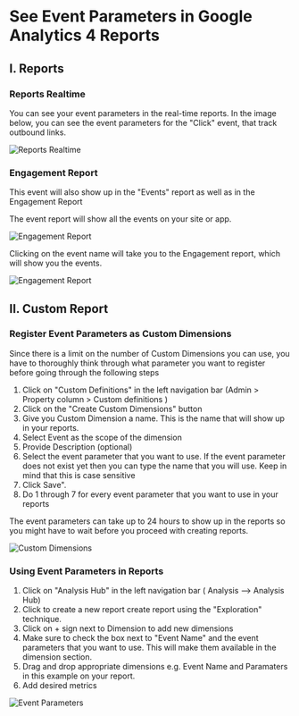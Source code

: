 # See Event Parameters in Google Analytics 4 Reports

## I. Reports

### Reports Realtime

You can see your event parameters in the real-time reports. In the image below, you can see the event parameters for the "Click" event, that track outbound links.

![Reports Realtime](https://boxxv.github.io/img/ga/event-realtime.png "Reports Realtime")

### Engagement Report

This event will also show up in the "Events" report as well as in the Engagement Report

The event report will show all the events on your site or app.

![Engagement Report](https://boxxv.github.io/img/ga/events-report-1024x241.png "Engagement Report")

Clicking on the event name will take you to the Engagement report, which will show you the events.

![Engagement Report](https://boxxv.github.io/img/ga/engagement-1024x494.png "Engagement Report")

## II. Custom Report

### Register Event Parameters as Custom Dimensions

Since there is a limit on the number of Custom Dimensions you can use, you have to thoroughly think through what parameter you want to register before going through the following steps

1. Click on "Custom Definitions" in the left navigation bar (Admin > Property column > Custom definitions )
2. Click on the "Create Custom Dimensions" button
3. Give you Custom Dimension a name. This is the name that will show up in your reports.
4. Select Event as the scope of the dimension
5. Provide Description (optional)
6. Select the event parameter that you want to use. If the event parameter does not exist yet then you can type the name that you will use. Keep in mind that this is case sensitive
7. Click Save".
8. Do 1 through 7 for every event parameter that you want to use in your reports

The event parameters can take up to 24 hours to show up in the reports so you might have to wait before you proceed with creating reports.

![Custom Dimensions](https://boxxv.github.io/img/ga/custom-definitions.png "Custom Dimensions")

### Using Event Parameters in Reports

1. Click on "Analysis Hub" in the left navigation bar ( Analysis --> Analysis Hub)
2. Click to create a new report create report using the "Exploration" technique.
3. Click on + sign next to Dimension to add new dimensions
4. Make sure to check the box next to "Event Name" and the event parameters that you want to use. This will make them available in the dimension section.
5. Drag and drop appropriate dimensions e.g. Event Name and Paramaters in this example on your report.
6. Add desired metrics

![Event Parameters](https://boxxv.github.io/img/ga/exploration.png "Event Parameters")
